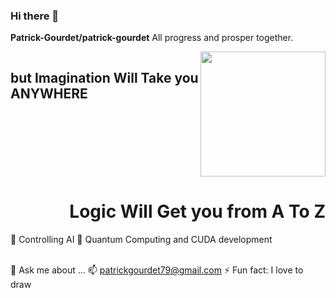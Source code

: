 ### Hi there 👋


**Patrick-Gourdet/patrick-gourdet**  All progress and prosper together.

<div>
 <div style="float:left;" >
   <img align="right"src="./patrick-gourdet/figureGit.png" width=200, height=auto /><h1 style="float:right;">Logic Will Get you from A To Z</h1><h2>but Imagination Will Take you ANYWHERE</h2>
  </div>
</div>
<span>
    🔭 Controlling AI
    🌱 Quantum Computing and CUDA development

</span></br><span>
    💬 Ask me about ...
    📫  patrickgourdet79@gmail.com
    ⚡ Fun fact: I love to draw 
</span>
</div>
